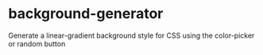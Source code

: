 # background-generator
Generate a linear-gradient background style for CSS using the color-picker or random button

